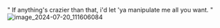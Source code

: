 " If anything's crazier than that,  i'd let 'ya manipulate me all you want. "
![image_2024-07-20_111606084](https://github.com/user-attachments/assets/1e3dc3fa-9d81-4f45-aef9-745253c9951c)

ㅤㅤㅤ
<!--
**akunerindo/akunerindo** is a ✨ _special_ ✨ repository because its `README.md` (this file) appears on your GitHub profile.




-->
